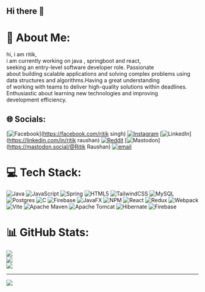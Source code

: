 ## Hi there 👋

# 💫 About Me:
hi, i am ritik,<br>i am currently working on java , springboot and react,<br>seeking an entry-level software developer role. Passionate <br>about building scalable applications and solving complex problems using data structures and algorithms.Having a great understanding <br>of working with teams to deliver high-quality solutions within deadlines. Enthusiastic about learning new technologies and improving <br>development efficiency.<br>


## 🌐 Socials:
[![Facebook](https://img.shields.io/badge/Facebook-%231877F2.svg?logo=Facebook&logoColor=white)](https://facebook.com/ritik singh) [![Instagram](https://img.shields.io/badge/Instagram-%23E4405F.svg?logo=Instagram&logoColor=white)](https://instagram.com/ritik_022) [![LinkedIn](https://img.shields.io/badge/LinkedIn-%230077B5.svg?logo=linkedin&logoColor=white)](https://linkedin.com/in/ritik raushan) [![Reddit](https://img.shields.io/badge/Reddit-%23FF4500.svg?logo=Reddit&logoColor=white)](https://reddit.com/user/ritik1443) [![Mastodon](https://img.shields.io/badge/-MASTODON-%232B90D9?logo=mastodon&logoColor=white)](https://mastodon.social/@Ritik Raushan) [![email](https://img.shields.io/badge/Email-D14836?logo=gmail&logoColor=white)](mailto:ritikstm16@gmail.com) 

# 💻 Tech Stack:
![Java](https://img.shields.io/badge/java-%23ED8B00.svg?style=for-the-badge&logo=openjdk&logoColor=white) ![JavaScript](https://img.shields.io/badge/javascript-%23323330.svg?style=for-the-badge&logo=javascript&logoColor=%23F7DF1E) ![Spring](https://img.shields.io/badge/spring-%236DB33F.svg?style=for-the-badge&logo=spring&logoColor=white) ![HTML5](https://img.shields.io/badge/html5-%23E34F26.svg?style=for-the-badge&logo=html5&logoColor=white) ![TailwindCSS](https://img.shields.io/badge/tailwindcss-%2338B2AC.svg?style=for-the-badge&logo=tailwind-css&logoColor=white) ![MySQL](https://img.shields.io/badge/mysql-4479A1.svg?style=for-the-badge&logo=mysql&logoColor=white) ![Postgres](https://img.shields.io/badge/postgres-%23316192.svg?style=for-the-badge&logo=postgresql&logoColor=white) ![C](https://img.shields.io/badge/c-%2300599C.svg?style=for-the-badge&logo=c&logoColor=white) ![Firebase](https://img.shields.io/badge/firebase-%23039BE5.svg?style=for-the-badge&logo=firebase) ![JavaFX](https://img.shields.io/badge/javafx-%23FF0000.svg?style=for-the-badge&logo=javafx&logoColor=white) ![NPM](https://img.shields.io/badge/NPM-%23CB3837.svg?style=for-the-badge&logo=npm&logoColor=white) ![React](https://img.shields.io/badge/react-%2320232a.svg?style=for-the-badge&logo=react&logoColor=%2361DAFB) ![Redux](https://img.shields.io/badge/redux-%23593d88.svg?style=for-the-badge&logo=redux&logoColor=white) ![Webpack](https://img.shields.io/badge/webpack-%238DD6F9.svg?style=for-the-badge&logo=webpack&logoColor=black) ![Vite](https://img.shields.io/badge/vite-%23646CFF.svg?style=for-the-badge&logo=vite&logoColor=white) ![Apache Maven](https://img.shields.io/badge/Apache%20Maven-C71A36?style=for-the-badge&logo=Apache%20Maven&logoColor=white) ![Apache Tomcat](https://img.shields.io/badge/apache%20tomcat-%23F8DC75.svg?style=for-the-badge&logo=apache-tomcat&logoColor=black) ![Hibernate](https://img.shields.io/badge/Hibernate-59666C?style=for-the-badge&logo=Hibernate&logoColor=white) ![Firebase](https://img.shields.io/badge/firebase-a08021?style=for-the-badge&logo=firebase&logoColor=ffcd34)
# 📊 GitHub Stats:
![](https://github-readme-stats.vercel.app/api?username=ritik178&theme=dark&hide_border=false&include_all_commits=false&count_private=false)<br/>
![](https://nirzak-streak-stats.vercel.app/?user=ritik178&theme=dark&hide_border=false)<br/>
![](https://github-readme-stats.vercel.app/api/top-langs/?username=ritik178&theme=dark&hide_border=false&include_all_commits=false&count_private=false&layout=compact)

---
[![](https://visitcount.itsvg.in/api?id=ritik178&icon=0&color=0)](https://visitcount.itsvg.in)

<!-- Proudly created with GPRM ( https://gprm.itsvg.in ) -->

